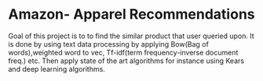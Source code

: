 # Amazon- Apparel Recommendations
Goal of this project is to to find the similar product that user queried upon.
It is done by using text data processing by applying Bow(Bag of words),weighted word to
vec, Tf-idf(term frequency-inverse document freq.) etc. Then apply state of the art algorithms
for instance using Kears and deep learning algorithms.
